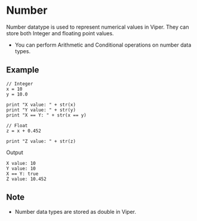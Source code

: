 # Number <!-- {docsify-ignore-all} -->

Number datatype is used to represent numerical values in Viper. They can store both Integer and floating point values.

- You can perform Arithmetic and Conditional operations on number data types.

## Example

```number.viper
// Integer
x = 10 
y = 10.0

print "X value: " + str(x)
print "Y value: " + str(y)
print "X == Y: " + str(x == y)

// Float
z = x + 0.452

print "Z value: " + str(z)

```

Output
```
X value: 10
Y value: 10
X == Y: true
Z value: 10.452
```

## Note

- Number data types are stored as double in Viper.


